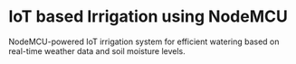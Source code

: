 # IoT based Irrigation using NodeMCU
 NodeMCU-powered IoT irrigation system for efficient watering based on real-time weather data and soil moisture levels.
